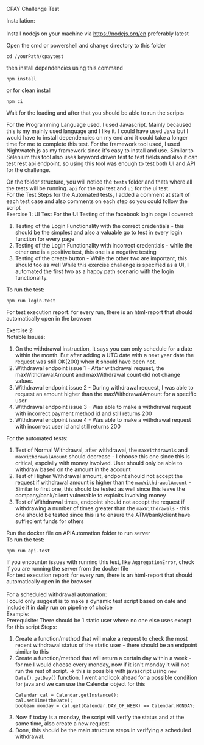 CPAY Challenge Test

Installation: <br><br>
Install nodejs on your machine via https://nodejs.org/en preferably latest

Open the cmd or powershell and change directory to this folder 
```
cd /yourPath/cpaytest
```
then install dependencies using this command
```
npm install
```
or
for clean install
```
npm ci
```

Wait for the loading and after that you should be able to run the scripts

For the Programming Language used, I used Javascript. Mainly becaused this is my mainly used language and I like it. I could have used Java but I would have to install dependencies on my end 
and it could take a longer time for me to complete this test. For the framework tool used, I used Nightwatch.js as my framework since it's easy to install and use. Similar to Selenium this
tool also uses keyword driven test to test fields and also it can test rest api endpoint, so using this tool was enough to test both UI and API for the challenge.

On the folder structure, you will notice the `tests` folder and thats where all the tests will be running. `api` for the api test and `ui` for the ui test.
<br>
For the Test Steps for the Automated tests, I added a comment at start of each test case and also comments on each step so you could follow the script 
<br>
Exercise 1: UI Test
For the UI Testing of the facebook login page I covered: 
1. Testing of the Login Functionality with the correct credentials - this should be the simplest and also a valuable go to test in every login function for every page
2. Testing of the Login Functionality with incorrect credentials - while the other one is a positive test, this one is a negative testing
3. Testing of the create button - While the other two are important, this should too as well
While this exercise challenge is specified as a UI, I automated the first two as a happy path scenario with the login functionality.

To run the test: 
```
npm run login-test
```
For test execution report:
for every run, there is an html-report that should automatically open in the browser

Exercise 2: <br>
Notable Issues: <br>
1. On the withdrawal instruction, It says you can only schedule for a date within the month. But after adding a UTC date with a next year date the request was still OK(200) when it should have been not.
2. Withdrawal endpoint issue 1 - After withdrawal request, the maxWithdrawalAmount and maxWithdrawal count did not change values.
3. Withdrawal endpoint issue 2 - During withdrawal request, I was able to request an amount higher than the maxWithdrawalAmount for a specific user
4. Withdrawal endpoint issue 3 - Was able to make a withdrawal request with incorrect payment method id and still returns 200
5. Withdrawal endpoint issue 4 - Was able to make a withdrawal request with incorrect user id and still returns 200

For the automated tests: <br>
1. Test of Normal Withdrawal, after withdrawal, the `maxWithdrawals` and `maxWithdrawalAmount` should decrease - I choose this one since this is critical, espcially with money involved. User should only be able to withdraw based on the amount in the account
2. Test of Higher Withdrawal amount, endpoint should not accept the request if withdrawal amount is higher than the `maxWithdrawalAmount` - Similar to first one, this should be tested as well since this leave the company/bank/client vulnerable to exploits involving money
3. Test of Withdrawal times, endpoint should not accept the request if withdrawing a number of times greater than the  `maxWithdrawals` - this one should be tested since this is to ensure the ATM/bank/client have suffiecient funds for others

Run the docker file on APIAutomation folder to run server <br>
To run the test: 
```
npm run api-test
```
If you encounter issues with running this test, like `AggregationError`, check if you are running the server from the docker file <br>
For test execution report:
for every run, there is an html-report that should automatically open in the browser
<br><br>
For a scheduled withdrawal automation: <br>
I could only suggest is to make a dynamic test script based on date and include it in daily run on pipeline of choice <br>
Example: <br>
Prerequisite: There should be 1 static user where no one else uses except for this script
Steps: <br>
1. Create a function/method that will make a request to check the most recent withdrawal status of the static user - there should be an endpoint similar to this
2. Create a function/method that will return a certain day within a week - for me I would choose every monday, now if it isn't monday it will not run the rest of script. -> this is possible with javascript using `new Date().getDay()` function.
   I went and look ahead for a possible condition for java and we can use the Calendar object for this
   ```
   Calendar cal = Calendar.getInstance();
   cal.setTime(theDate);
   boolean monday = cal.get(Calendar.DAY_OF_WEEK) == Calendar.MONDAY;
   ```
4. Now if today is a monday, the script will verify the status and at the same time, also create a new request
5. Done, this should be the main structure steps in verifying a scheduled withdrawal.   
